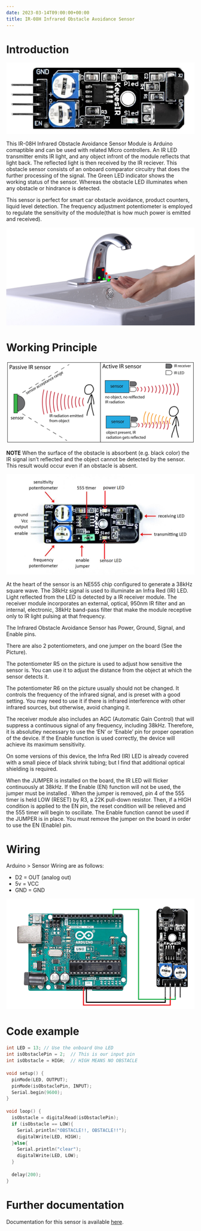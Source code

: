 ```yaml
---
date: 2023-03-14T09:00:00+00:00
title: IR-08H Infrared Obstacle Avoidance Sensor
---
```


# Introduction

![picxxyyzz](img/pic.jpg)

This IR-08H Infrared Obstacle Avoidance Sensor Module is Arduino comaptible and can be used with related Micro controllers. An IR LED transmitter emits IR light, and any object infront of the module reflects that light back. The reflected light is then received by the IR reciever. This obstacle sensor consists of an onboard comparator circuitry that does the further processing of the signal. The Green LED indicator shows the working status of the sensor. Whereas the obstacle LED illuminates when any obstacle or hindrance is detected.

This sensor is perfect for smart car obstacle avoidance, product counters, liquid level detection. The frequency adjustment potentiometer is employed to regulate the sensitivity of the module(that is how much power is emitted and received).

![picxxyyzz](img/pic5.png)

# Working Principle

![picxxyyzz](img/pic2.png)

**NOTE** When the surface of the obstacle is absorbent (e.g. black color) the IR signal isn’t reflected and the object cannot be detected by the sensor. This result would occur even if an obstacle is absent.

![picxxyyzz](img/pic3.png)

At the heart of the sensor is an NE555 chip configured to generate a 38kHz square wave. The 38kHz signal is used to illuminate an Infra Red (IR) LED. Light reflected from the LED is detected by a IR receiver module. The receiver module incorporates an external, optical, 950nm IR filter and an internal, electronic, 38kHz band-pass filter that make the module receptive only to IR light pulsing at that frequency.

The Infrared Obstacle Avoidance Sensor has Power, Ground, Signal, and Enable pins.

There are also 2 potentiometers, and one jumper on the board (See the Picture).

The potentiometer R5 on the picture is used to adjust how sensitive the sensor is. You can use it to adjust the distance from the object at which the sensor detects it.

The potentiometer R6 on the picture usually should not be changed. It controls the frequency of the infrared signal, and is preset with a good setting. You may need to use it if there is infrared interference with other infrared sources, but otherwise, avoid changing it.

The receiver module also includes an AGC (Automatic Gain Control) that will suppress a continuous signal of any frequency, including 38kHz. Therefore, it is absolutley necessary to use the ‘EN’ or ‘Enable’ pin for proper operation of the device. If the Enable function is used correctly, the device will achieve its maximum sensitivity.

On some versions of this device, the Infra Red (IR) LED is already covered with a small piece of black shrink tubing; but I find that additional optical shielding is required.

When the JUMPER is installed on the board, the IR LED will flicker continuously at 38kHz. If the Enable (EN) function will not be used, the jumper must be installed . When the jumper is removed, pin 4 of the 555 timer is held LOW (RESET) by R3, a 22K pull-down resistor. Then, if a HIGH condition is applied to the EN pin, the reset condition will be relieved and the 555 timer will begin to oscillate. The Enable function cannot be used if the JUMPER is in place. You must remove the jumper on the board in order to use the EN (Enable) pin.

# Wiring

Arduino > Sensor Wiring are as follows:
- D2 = OUT (analog out)
- 5v = VCC
- GND = GND

![picxxyyzz](img/pic4.png)

# Code example

```c
int LED = 13; // Use the onboard Uno LED
int isObstaclePin = 2;  // This is our input pin
int isObstacle = HIGH;  // HIGH MEANS NO OBSTACLE

void setup() {
  pinMode(LED, OUTPUT);
  pinMode(isObstaclePin, INPUT);
  Serial.begin(9600);  
}

void loop() {
  isObstacle = digitalRead(isObstaclePin);
  if (isObstacle == LOW){
    Serial.println("OBSTACLE!!, OBSTACLE!!");
    digitalWrite(LED, HIGH);
  }else{
    Serial.println("clear");
    digitalWrite(LED, LOW);
  }

  delay(200);
}

```

# Further documentation
Documentation for this sensor is available [here](https://osoyoo.com/2017/07/24/obstacle-avoidance-sensor/).